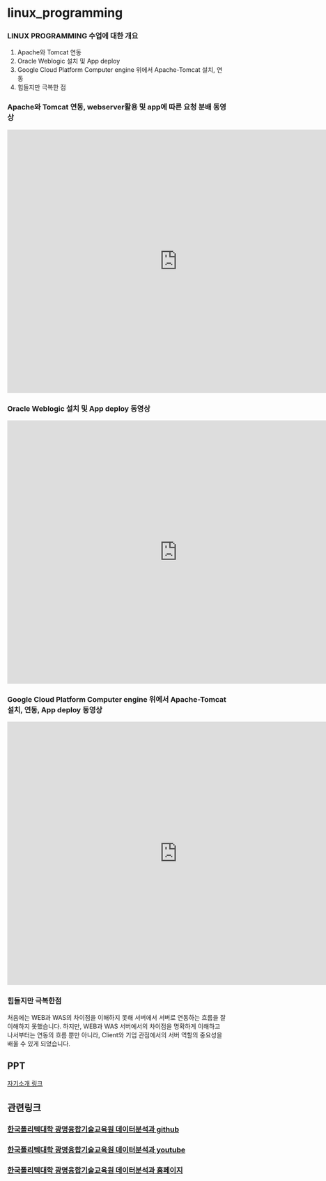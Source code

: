 # linux_programming
### LINUX PROGRAMMING 수업에 대한 개요
1. Apache와 Tomcat 연동 <br>
2. Oracle Weblogic 설치 및 App deploy <br>
3. Google Cloud Platform Computer engine 위에서 Apache-Tomcat  설치, 연동<br>
4. 힘들지만 극복한 점 <br>


### Apache와 Tomcat 연동, webserver활용 및 app에 따른 요청 분배 동영상

<iframe width="780" height="604" src="https://youtu.be/sMyrGQYc3zs" title="YouTube video player" frameborder="0" allow="accelerometer; autoplay; clipboard-write; encrypted-media; gyroscope; picture-in-picture" allowfullscreen></iframe>
 
 
### Oracle Weblogic 설치 및 App deploy 동영상

<iframe width="780" height="604" src="https://youtu.be/AO3lBCUzkIk" title="YouTube video player" frameborder="0" allow="accelerometer; autoplay; clipboard-write; encrypted-media; gyroscope; picture-in-picture" allowfullscreen></iframe>

### Google Cloud Platform Computer engine 위에서 Apache-Tomcat  설치, 연동, App deploy 동영상
<iframe width="780" height="604" src="https://youtu.be/OrQqcFWRHuU" title="YouTube video player" frameborder="0" allow="accelerometer; autoplay; clipboard-write; encrypted-media; gyroscope; picture-in-picture" allowfullscreen></iframe>


### 힘들지만 극복한점
처음에는 WEB과 WAS의 차이점을 이해하지 못해 서버에서 서버로 연동하는 흐름을 잘 이해하지 못했습니다. 하지만, WEB과 WAS 서버에서의 차이점을 명확하게 이해하고 나서부터는 연동의 
흐름 뿐만 아니라, Client와 기업 관점에서의 서버 역할의 중요성을 배울 수 있게 되었습니다.

## PPT
[자기소개 링크](https://o365kopo-my.sharepoint.com/:b:/g/personal/heejinlee_office_kopo_ac_kr/Ea_ueurw4h1GlbyNK0mPzwEBms9hIV-SYDNSv5q26pd4PA?e=hCdjHl) <br>

## 관련링크
### [한국폴리텍대학 광명융합기술교육원 데이터분석과 github](https://koposoftware.github.io)
### [한국폴리텍대학 광명융합기술교육원 데이터분석과 youtube](https://www.youtube.com/channel/UCwTOdBeKnZo83qTpqc8-rTQ)
### [한국폴리텍대학 광명융합기술교육원 데이터분석과 홈페이지](https://www.kopo.ac.kr/gm)
